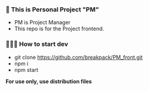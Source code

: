 ### 📑 This is Personal Project "PM"
- PM is Project Manager
- This repo is for the Project frontend.

### 🧑🏻‍💻 How to start dev
- git clone https://github.com/breakpack/PM_front.git
- npm i
- npm start

**For use only, use distribution files**

